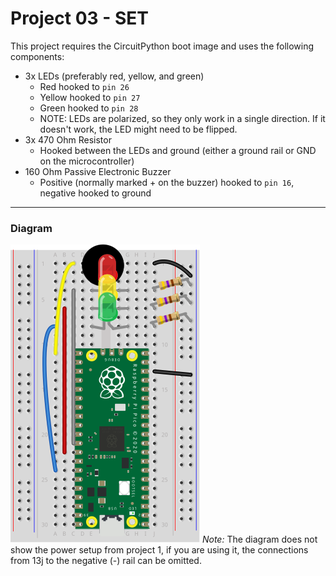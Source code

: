 # Project 03 - SET

This project requires the CircuitPython boot image and uses the following components:
- 3x LEDs (preferably red, yellow, and green)
    + Red hooked to `pin 26`
    + Yellow hooked to `pin 27`
    + Green hooked to `pin 28`
    + NOTE: LEDs are polarized, so they only work in a single direction. If it doesn't work, the LED might need to be flipped.
- 3x 470 Ohm Resistor
    + Hooked between the LEDs and ground (either a ground rail or GND on the microcontroller)
- 160 Ohm Passive Electronic Buzzer
    + Positive (normally marked + on the buzzer) hooked to `pin 16`, negative hooked to ground
---
### Diagram
![Diagram](./diagram.svg)
*Note:* The diagram does not show the power setup from project 1, if you are using it, the connections from 13j to the negative (-) rail can be omitted.
